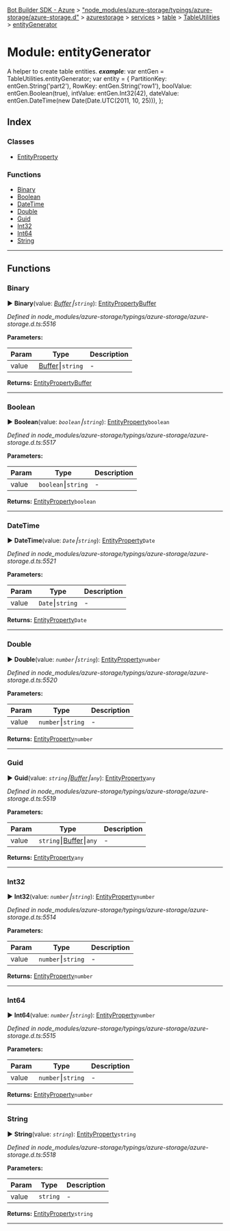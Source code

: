 [Bot Builder SDK - Azure](../README.md) > ["node_modules/azure-storage/typings/azure-storage/azure-storage.d"](../modules/_node_modules_azure_storage_typings_azure_storage_azure_storage_d_.md) > [azurestorage](../modules/_node_modules_azure_storage_typings_azure_storage_azure_storage_d_.azurestorage.md) > [services](../modules/_node_modules_azure_storage_typings_azure_storage_azure_storage_d_.azurestorage.services.md) > [table](../modules/_node_modules_azure_storage_typings_azure_storage_azure_storage_d_.azurestorage.services.table.md) > [TableUtilities](../modules/_node_modules_azure_storage_typings_azure_storage_azure_storage_d_.azurestorage.services.table.tableutilities.md) > [entityGenerator](../modules/_node_modules_azure_storage_typings_azure_storage_azure_storage_d_.azurestorage.services.table.tableutilities.entitygenerator.md)



# Module: entityGenerator


A helper to create table entities.
*__example__*: var entGen = TableUtilities.entityGenerator; var entity = { PartitionKey: entGen.String('part2'), RowKey: entGen.String('row1'), boolValue: entGen.Boolean(true), intValue: entGen.Int32(42), dateValue: entGen.DateTime(new Date(Date.UTC(2011, 10, 25))), };


## Index

### Classes

* [EntityProperty](../classes/_node_modules_azure_storage_typings_azure_storage_azure_storage_d_.azurestorage.services.table.tableutilities.entitygenerator.entityproperty.md)


### Functions

* [Binary](_node_modules_azure_storage_typings_azure_storage_azure_storage_d_.azurestorage.services.table.tableutilities.entitygenerator.md#binary)
* [Boolean](_node_modules_azure_storage_typings_azure_storage_azure_storage_d_.azurestorage.services.table.tableutilities.entitygenerator.md#boolean)
* [DateTime](_node_modules_azure_storage_typings_azure_storage_azure_storage_d_.azurestorage.services.table.tableutilities.entitygenerator.md#datetime)
* [Double](_node_modules_azure_storage_typings_azure_storage_azure_storage_d_.azurestorage.services.table.tableutilities.entitygenerator.md#double)
* [Guid](_node_modules_azure_storage_typings_azure_storage_azure_storage_d_.azurestorage.services.table.tableutilities.entitygenerator.md#guid)
* [Int32](_node_modules_azure_storage_typings_azure_storage_azure_storage_d_.azurestorage.services.table.tableutilities.entitygenerator.md#int32)
* [Int64](_node_modules_azure_storage_typings_azure_storage_azure_storage_d_.azurestorage.services.table.tableutilities.entitygenerator.md#int64)
* [String](_node_modules_azure_storage_typings_azure_storage_azure_storage_d_.azurestorage.services.table.tableutilities.entitygenerator.md#string)



---
## Functions
<a id="binary"></a>

###  Binary

► **Binary**(value: *[Buffer](../interfaces/_node_modules__types_node_index_d_.buffer.md)⎮`string`*): [EntityProperty](../classes/_node_modules_azure_storage_typings_azure_storage_azure_storage_d_.azurestorage.services.table.tableutilities.entitygenerator.entityproperty.md)[Buffer](../interfaces/_node_modules__types_node_index_d_.buffer.md)



*Defined in node_modules/azure-storage/typings/azure-storage/azure-storage.d.ts:5516*



**Parameters:**

| Param | Type | Description |
| ------ | ------ | ------ |
| value | [Buffer](../interfaces/_node_modules__types_node_index_d_.buffer.md)⎮`string`   |  - |





**Returns:** [EntityProperty](../classes/_node_modules_azure_storage_typings_azure_storage_azure_storage_d_.azurestorage.services.table.tableutilities.entitygenerator.entityproperty.md)[Buffer](../interfaces/_node_modules__types_node_index_d_.buffer.md)





___

<a id="boolean"></a>

###  Boolean

► **Boolean**(value: *`boolean`⎮`string`*): [EntityProperty](../classes/_node_modules_azure_storage_typings_azure_storage_azure_storage_d_.azurestorage.services.table.tableutilities.entitygenerator.entityproperty.md)`boolean`



*Defined in node_modules/azure-storage/typings/azure-storage/azure-storage.d.ts:5517*



**Parameters:**

| Param | Type | Description |
| ------ | ------ | ------ |
| value | `boolean`⎮`string`   |  - |





**Returns:** [EntityProperty](../classes/_node_modules_azure_storage_typings_azure_storage_azure_storage_d_.azurestorage.services.table.tableutilities.entitygenerator.entityproperty.md)`boolean`





___

<a id="datetime"></a>

###  DateTime

► **DateTime**(value: *`Date`⎮`string`*): [EntityProperty](../classes/_node_modules_azure_storage_typings_azure_storage_azure_storage_d_.azurestorage.services.table.tableutilities.entitygenerator.entityproperty.md)`Date`



*Defined in node_modules/azure-storage/typings/azure-storage/azure-storage.d.ts:5521*



**Parameters:**

| Param | Type | Description |
| ------ | ------ | ------ |
| value | `Date`⎮`string`   |  - |





**Returns:** [EntityProperty](../classes/_node_modules_azure_storage_typings_azure_storage_azure_storage_d_.azurestorage.services.table.tableutilities.entitygenerator.entityproperty.md)`Date`





___

<a id="double"></a>

###  Double

► **Double**(value: *`number`⎮`string`*): [EntityProperty](../classes/_node_modules_azure_storage_typings_azure_storage_azure_storage_d_.azurestorage.services.table.tableutilities.entitygenerator.entityproperty.md)`number`



*Defined in node_modules/azure-storage/typings/azure-storage/azure-storage.d.ts:5520*



**Parameters:**

| Param | Type | Description |
| ------ | ------ | ------ |
| value | `number`⎮`string`   |  - |





**Returns:** [EntityProperty](../classes/_node_modules_azure_storage_typings_azure_storage_azure_storage_d_.azurestorage.services.table.tableutilities.entitygenerator.entityproperty.md)`number`





___

<a id="guid"></a>

###  Guid

► **Guid**(value: *`string`⎮[Buffer](../interfaces/_node_modules__types_node_index_d_.buffer.md)⎮`any`*): [EntityProperty](../classes/_node_modules_azure_storage_typings_azure_storage_azure_storage_d_.azurestorage.services.table.tableutilities.entitygenerator.entityproperty.md)`any`



*Defined in node_modules/azure-storage/typings/azure-storage/azure-storage.d.ts:5519*



**Parameters:**

| Param | Type | Description |
| ------ | ------ | ------ |
| value | `string`⎮[Buffer](../interfaces/_node_modules__types_node_index_d_.buffer.md)⎮`any`   |  - |





**Returns:** [EntityProperty](../classes/_node_modules_azure_storage_typings_azure_storage_azure_storage_d_.azurestorage.services.table.tableutilities.entitygenerator.entityproperty.md)`any`





___

<a id="int32"></a>

###  Int32

► **Int32**(value: *`number`⎮`string`*): [EntityProperty](../classes/_node_modules_azure_storage_typings_azure_storage_azure_storage_d_.azurestorage.services.table.tableutilities.entitygenerator.entityproperty.md)`number`



*Defined in node_modules/azure-storage/typings/azure-storage/azure-storage.d.ts:5514*



**Parameters:**

| Param | Type | Description |
| ------ | ------ | ------ |
| value | `number`⎮`string`   |  - |





**Returns:** [EntityProperty](../classes/_node_modules_azure_storage_typings_azure_storage_azure_storage_d_.azurestorage.services.table.tableutilities.entitygenerator.entityproperty.md)`number`





___

<a id="int64"></a>

###  Int64

► **Int64**(value: *`number`⎮`string`*): [EntityProperty](../classes/_node_modules_azure_storage_typings_azure_storage_azure_storage_d_.azurestorage.services.table.tableutilities.entitygenerator.entityproperty.md)`number`



*Defined in node_modules/azure-storage/typings/azure-storage/azure-storage.d.ts:5515*



**Parameters:**

| Param | Type | Description |
| ------ | ------ | ------ |
| value | `number`⎮`string`   |  - |





**Returns:** [EntityProperty](../classes/_node_modules_azure_storage_typings_azure_storage_azure_storage_d_.azurestorage.services.table.tableutilities.entitygenerator.entityproperty.md)`number`





___

<a id="string"></a>

###  String

► **String**(value: *`string`*): [EntityProperty](../classes/_node_modules_azure_storage_typings_azure_storage_azure_storage_d_.azurestorage.services.table.tableutilities.entitygenerator.entityproperty.md)`string`



*Defined in node_modules/azure-storage/typings/azure-storage/azure-storage.d.ts:5518*



**Parameters:**

| Param | Type | Description |
| ------ | ------ | ------ |
| value | `string`   |  - |





**Returns:** [EntityProperty](../classes/_node_modules_azure_storage_typings_azure_storage_azure_storage_d_.azurestorage.services.table.tableutilities.entitygenerator.entityproperty.md)`string`





___


